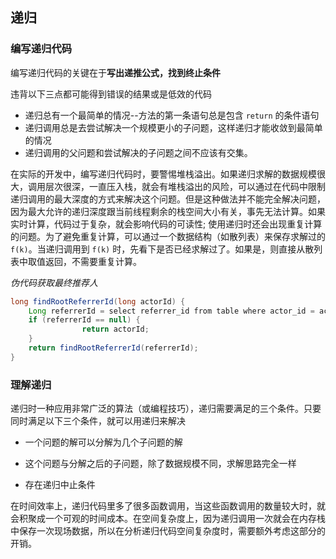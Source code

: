 ## 递归

### 编写递归代码

编写递归代码的关键在于**写出递推公式，找到终止条件**

违背以下三点都可能得到错误的结果或是低效的代码

* 递归总有一个最简单的情况--方法的第一条语句总是包含 `return` 的条件语句
* 递归调用总是去尝试解决一个规模更小的子问题，这样递归才能收敛到最简单的情况
* 递归调用的父问题和尝试解决的子问题之间不应该有交集。

在实际的开发中，编写递归代码时，要警惕堆栈溢出。如果递归求解的数据规模很大，调用层次很深，一直压入栈，就会有堆栈溢出的风险，可以通过在代码中限制递归调用的最大深度的方式来解决这个问题。但是这种做法并不能完全解决问题，因为最大允许的递归深度跟当前线程剩余的栈空间大小有关，事先无法计算。如果实时计算，代码过于复杂，就会影响代码的可读性; 使用递归时还会出现重复计算的问题。为了避免重复计算，可以通过一个数据结构（如散列表）来保存求解过的 `f(k)`。当递归调用到 `f(k)` 时，先看下是否已经求解过了。如果是，则直接从散列表中取值返回，不需要重复计算。

*伪代码获取最终推荐人*

```java
long findRootReferrerId(long actorId) {
    Long referrerId = select referrer_id from table where actor_id = actorId;
    if (referrerId == null) {
				return actorId;
    }
    return findRootReferrerId(referrerId);
}
```

### 理解递归

递归时一种应用非常广泛的算法（或编程技巧），递归需要满足的三个条件。只要同时满足以下三个条件，就可以用递归来解决

* 一个问题的解可以分解为几个子问题的解

* 这个问题与分解之后的子问题，除了数据规模不同，求解思路完全一样

* 存在递归中止条件

在时间效率上，递归代码里多了很多函数调用，当这些函数调用的数量较大时，就会积聚成一个可观的时间成本。在空间复杂度上，因为递归调用一次就会在内存栈中保存一次现场数据，所以在分析递归代码空间复杂度时，需要额外考虑这部分的开销。


